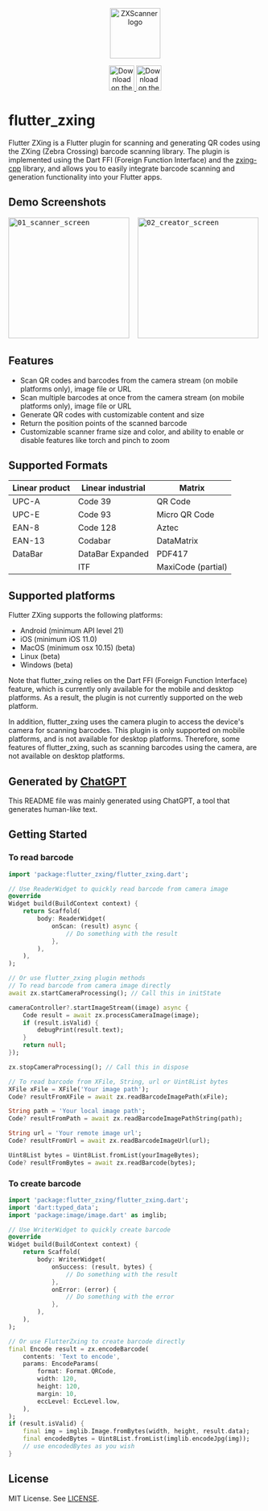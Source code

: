 <p align="center">
  <img src="https://user-images.githubusercontent.com/11523360/178162663-57ec28ac-7075-43ab-ac31-35058298c73e.png" alt="ZXScanner logo" height="100" >
</p>

<p align="center">
  <a href="https://apps.apple.com/am/app/zxscanner/id1629106248">
    <img alt="Download on the App Store" title="App Store" src="https://user-images.githubusercontent.com/11523360/178162313-182568ae-c9a2-48bd-9a51-883562788d9e.png" height="50">
  </a>
  
  <a href="https://play.google.com/store/apps/details?id=com.markosyan.zxscanner">
    <img alt="Download on the Google Play" title="Google Play" src="https://user-images.githubusercontent.com/11523360/178162318-533a29de-750f-4d4b-b117-f3d01c2c9340.png" height="50">
  </a>
</p>

# flutter_zxing

Flutter ZXing is a Flutter plugin for scanning and generating QR codes using the ZXing (Zebra Crossing) barcode scanning library. The plugin is implemented using the Dart FFI (Foreign Function Interface) and the [zxing-cpp](https://github.com/zxing-cpp/zxing-cpp) library, and allows you to easily integrate barcode scanning and generation functionality into your Flutter apps.

## Demo Screenshots

<pre>
<img alt="01_scanner_screen" src="https://user-images.githubusercontent.com/11523360/174789425-b33861aa-dbe5-49c1-a84a-a02b514a5e0f.png" width="240">&nbsp; <img alt="02_creator_screen" src="https://user-images.githubusercontent.com/11523360/174789816-a2a4ab74-f5ef-41a1-98f3-e514447dff5a.png" width="240">&nbsp;
</pre>

## Features

- Scan QR codes and barcodes from the camera stream (on mobile platforms only), image file or URL
- Scan multiple barcodes at once from the camera stream (on mobile platforms only), image file or URL
- Generate QR codes with customizable content and size
- Return the position points of the scanned barcode
- Customizable scanner frame size and color, and ability to enable or disable features like torch and pinch to zoom

## Supported Formats

| Linear product | Linear industrial | Matrix             |
|----------------|-------------------|--------------------|
| UPC-A          | Code 39           | QR Code            |
| UPC-E          | Code 93           | Micro QR Code      |
| EAN-8          | Code 128          | Aztec              |
| EAN-13         | Codabar           | DataMatrix         |
| DataBar        | DataBar Expanded  | PDF417             |
|                | ITF               | MaxiCode (partial) |

## Supported platforms

Flutter ZXing supports the following platforms:

- Android (minimum API level 21)
- iOS (minimum iOS 11.0)
- MacOS (minimum osx 10.15) (beta)
- Linux (beta)
- Windows (beta)

Note that flutter_zxing relies on the Dart FFI (Foreign Function Interface) feature, which is currently only available for the mobile and desktop platforms. As a result, the plugin is not currently supported on the web platform.

In addition, flutter_zxing uses the camera plugin to access the device's camera for scanning barcodes. This plugin is only supported on mobile platforms, and is not available for desktop platforms. Therefore, some features of flutter_zxing, such as scanning barcodes using the camera, are not available on desktop platforms.

## Generated by [ChatGPT](https://chat.openai.com/chat)

This README file was mainly generated using ChatGPT, a tool that generates human-like text.

## Getting Started

### To read barcode

```dart
import 'package:flutter_zxing/flutter_zxing.dart';

// Use ReaderWidget to quickly read barcode from camera image
@override
Widget build(BuildContext context) {
    return Scaffold(
        body: ReaderWidget(
            onScan: (result) async {
                // Do something with the result
            },
        ),
    ),
);

// Or use flutter_zxing plugin methods 
// To read barcode from camera image directly
await zx.startCameraProcessing(); // Call this in initState

cameraController?.startImageStream((image) async {
    Code result = await zx.processCameraImage(image);
    if (result.isValid) {
        debugPrint(result.text);
    }
    return null;
});

zx.stopCameraProcessing(); // Call this in dispose

// To read barcode from XFile, String, url or Uint8List bytes
XFile xFile = XFile('Your image path');
Code? resultFromXFile = await zx.readBarcodeImagePath(xFile);

String path = 'Your local image path';
Code? resultFromPath = await zx.readBarcodeImagePathString(path);

String url = 'Your remote image url';
Code? resultFromUrl = await zx.readBarcodeImageUrl(url);

Uint8List bytes = Uint8List.fromList(yourImageBytes);
Code? resultFromBytes = await zx.readBarcode(bytes);
```

### To create barcode

```dart
import 'package:flutter_zxing/flutter_zxing.dart';
import 'dart:typed_data';
import 'package:image/image.dart' as imglib;

// Use WriterWidget to quickly create barcode
@override
Widget build(BuildContext context) {
    return Scaffold(
        body: WriterWidget(
            onSuccess: (result, bytes) {
                // Do something with the result
            },
            onError: (error) {
                // Do something with the error
            },
        ),
    ),
);

// Or use FlutterZxing to create barcode directly
final Encode result = zx.encodeBarcode(
    contents: 'Text to encode',
    params: EncodeParams(
        format: Format.QRCode,
        width: 120,
        height: 120,
        margin: 10,
        eccLevel: EccLevel.low,
    ),
);
if (result.isValid) {
    final img = imglib.Image.fromBytes(width, height, result.data);
    final encodedBytes = Uint8List.fromList(imglib.encodeJpg(img));
    // use encodedBytes as you wish
}
```

## License

MIT License. See [LICENSE](https://github.com/khoren93/flutter_zxing/blob/master/LICENSE).
